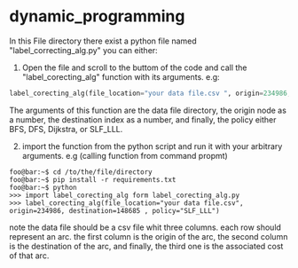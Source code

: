 # dynamic_programming
In this File directory there exist a python file named "label_correcting_alg.py" you can either:  
1. Open the file and scroll to the buttom of the code and call the "label_corecting_alg" function with its arguments. e.g: 

```python
label_corecting_alg(file_location="your data file.csv ", origin=234986, destination=148685 , policy="SLF_LLL")
```

The arguments of this function are the data file directory, the origin node as a number, the destination index as a number, and finally, the policy either BFS, DFS, Dijkstra, or SLF_LLL.  

2. import the function from the python script and run it with your arbitrary arguments. e.g (calling function from command propmt)

```console
foo@bar:~$ cd /to/the/file/directory
foo@bar:~$ pip install -r requirements.txt
foo@bar:~$ python 
>>> import label_corecting_alg form label_corecting_alg.py 
>>> label_corecting_alg(file_location="your data file.csv", origin=234986, destination=148685 , policy="SLF_LLL")
```

note the data file should be a csv file whit three columns. each row should represent an arc. the first column is the origin of the arc, the second column is the destination of the arc, and finally, the third one is the associated cost of that arc. 
